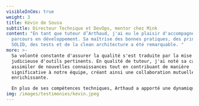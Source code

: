 ```yaml
---
visibleInCms: true
weight: 3
title: Kévin de Sousa
subtitle: Directeur Technique et DevOps, mentor chez Mink
content: "En tant que tuteur d’Arthaud, j'ai eu le plaisir d'accompagner son
  parcours en développement. Sa maîtrise des bonnes pratiques, des principes
  SOLID, des tests et de la clean architecture a été remarquable. "
more: >-
  Sa volonté constante d'assurer la qualité s'est traduite par la mise en place
  judicieuse d'outils pertinents. En qualité de tuteur, j'ai noté sa capacité à
  assimiler de nouvelles connaissances tout en contribuant de manière
  significative à notre équipe, créant ainsi une collaboration mutuellement
  enrichissante.

  En plus de ses compétences techniques, Arthaud a apporté une dynamique positive à notre équipe grâce a sa bonne humeur.
img: /images/testimonies/kevin.jpeg
---
```

